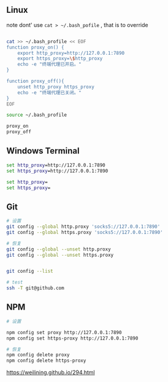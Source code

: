 
## Linux
note dont' use `cat > ~/.bash_pofile` , that is to override

```bash

cat >> ~/.bash_profile << EOF
function proxy_on() {
    export http_proxy=http://127.0.0.1:7890
    export https_proxy=\$http_proxy
    echo -e "终端代理已开启。"
}

function proxy_off(){
    unset http_proxy https_proxy
    echo -e "终端代理已关闭。"
}
EOF

source ~/.bash_profile

proxy_on
proxy_off
```


## Windows Terminal

```cmd
set http_proxy=http://127.0.0.1:7890
set https_proxy=http://127.0.0.1:7890

set http_proxy=  
set https_proxy=
```


## Git

```bash
# 设置
git config --global http.proxy 'socks5://127.0.0.1:7890' 
git config --global https.proxy 'socks5://127.0.0.1:7890'

# 恢复
git config --global --unset http.proxy
git config --global --unset https.proxy


git config --list

# test
ssh -T git@github.com
```



## NPM
```bash
# 设置

npm config set proxy http://127.0.0.1:7890
npm config set https-proxy http://127.0.0.1:7890

# 恢复
npm config delete proxy
npm config delete https-proxy


```




https://weilining.github.io/294.html

